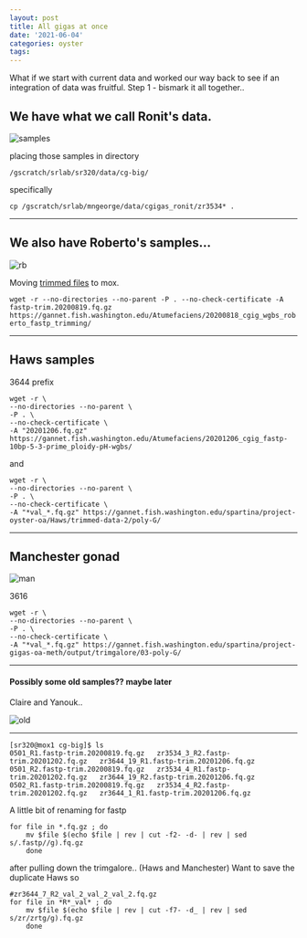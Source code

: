 ```yaml
---
layout: post
title: All gigas at once
date: '2021-06-04'
categories: oyster
tags:
---
```


What if we start with current data and worked our way back to see if an integration of data was fruitful.
Step 1 - bismark it all together..


## We have what we call Ronit's data.

![samples](http://gannet.fish.washington.edu/seashell/snaps/Tues._Mar._16_2021_2021-06-07_07-59-26.png)

placing those samples in directory

`/gscratch/srlab/sr320/data/cg-big/`

specifically

`cp /gscratch/srlab/mngeorge/data/cgigas_ronit/zr3534* .`




---

## We also have Roberto's samples...

![rb](https://gannet.fish.washington.edu/seashell/snaps/Nightingales_-_Google_Sheets_2021-06-07_08-06-06.png)

Moving [trimmed files](https://robertslab.github.io/sams-notebook/2020/08/18/Trimming-FastQC-MultiQC-Robertos-C.gigas-WGBS-FastQ-Data-with-fastp-FastQC-and-MultiQC-on-Mox.html) to mox.


`
wget -r --no-directories --no-parent -P . --no-check-certificate -A fastp-trim.20200819.fq.gz https://gannet.fish.washington.edu/Atumefaciens/20200818_cgig_wgbs_roberto_fastp_trimming/
`


---

## Haws samples

3644 prefix

```
wget -r \
--no-directories --no-parent \
-P . \
--no-check-certificate \
-A "20201206.fq.gz" https://gannet.fish.washington.edu/Atumefaciens/20201206_cgig_fastp-10bp-5-3-prime_ploidy-pH-wgbs/
```

and


```
wget -r \
--no-directories --no-parent \
-P . \
--no-check-certificate \
-A "*val_*.fq.gz" https://gannet.fish.washington.edu/spartina/project-oyster-oa/Haws/trimmed-data-2/poly-G/
```

---

## Manchester gonad

![man](https://gannet.fish.washington.edu/seashell/snaps/Nightingales_-_Google_Sheets_2021-06-07_08-14-27.png)

3616

```
wget -r \
--no-directories --no-parent \
-P . \
--no-check-certificate \
-A "*val_*.fq.gz" https://gannet.fish.washington.edu/spartina/project-gigas-oa-meth/output/trimgalore/03-poly-G/
```

---

#### Possibly some old samples?? maybe later

Claire and Yanouk..

![old](http://gannet.fish.washington.edu/seashell/snaps/Nightingales_-_Google_Sheets_2021-06-07_08-23-37.png)



---


```
[sr320@mox1 cg-big]$ ls
0501_R1.fastp-trim.20200819.fq.gz	zr3534_3_R2.fastp-trim.20201202.fq.gz	zr3644_19_R1.fastp-trim.20201206.fq.gz
0501_R2.fastp-trim.20200819.fq.gz	zr3534_4_R1.fastp-trim.20201202.fq.gz	zr3644_19_R2.fastp-trim.20201206.fq.gz
0502_R1.fastp-trim.20200819.fq.gz	zr3534_4_R2.fastp-trim.20201202.fq.gz	zr3644_1_R1.fastp-trim.20201206.fq.gz
``````

A little bit of renaming for fastp

```
for file in *.fq.gz ; do
	mv $file $(echo $file | rev | cut -f2- -d- | rev | sed s/.fastp//g).fq.gz
	done
```


after pulling down the trimgalore.. (Haws and Manchester)
Want to save the duplicate Haws so


```
#zr3644_7_R2_val_2_val_2_val_2.fq.gz
for file in *R*_val* ; do
	mv $file $(echo $file | rev | cut -f7- -d_ | rev | sed s/zr/zrtg/g).fq.gz
	done
```
